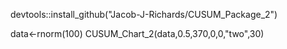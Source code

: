 devtools::install_github("Jacob-J-Richards/CUSUM_Package_2")

  data<-rnorm(100)
  CUSUM_Chart_2(data,0.5,370,0,0,"two",30)
